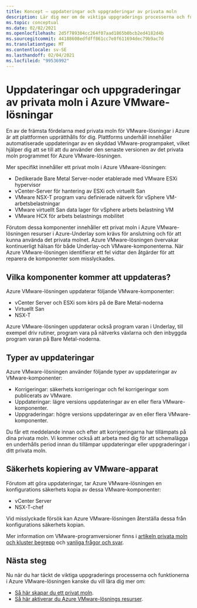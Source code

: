 ```yaml
---
title: Koncept – uppdateringar och uppgraderingar av privata moln
description: Lär dig mer om de viktiga uppgraderings processerna och funktionerna i Azure VMware-lösningen.
ms.topic: conceptual
ms.date: 02/02/2021
ms.openlocfilehash: 2d5f789304cc264f07aad1865b0bcb2ed4182d4b
ms.sourcegitcommit: 44188608edfdff861cc7e8f611694dec79b9ac7d
ms.translationtype: MT
ms.contentlocale: sv-SE
ms.lasthandoff: 02/04/2021
ms.locfileid: "99536992"
---
```

# <a name="azure-vmware-solution-private-cloud-updates-and-upgrades"></a>Uppdateringar och uppgraderingar av privata moln i Azure VMware-lösningar

En av de främsta fördelarna med privata moln för VMware-lösningar i Azure är att plattformen upprätthålls för dig. Plattforms underhåll innehåller automatiserade uppdateringar av en skyddad VMware-programpaket, vilket hjälper dig att se till att du använder den senaste versionen av det privata moln programmet för Azure VMware-lösningen.

Mer specifikt innehåller ett privat moln i Azure VMware-lösningen:

- Dedikerade Bare Metal Server-noder etablerade med VMware ESXi hypervisor 
- vCenter-Server för hantering av ESXi och virtuellt San 
- VMware NSX-T program varu definierade nätverk för vSphere VM-arbetsbelastningar  
- VMware virtuellt San data lager för vSphere arbets belastning VM  
- VMware HCX för arbets belastnings mobilitet  

Förutom dessa komponenter innehåller ett privat moln i Azure VMware-lösningen resurser i Azure-Underlay som krävs för anslutning och för att kunna använda det privata molnet. Azure VMware-lösningen övervakar kontinuerligt hälsan för både Underlay-och VMware-komponenterna. När Azure VMware-lösningen identifierar ett fel vidtar den åtgärder för att reparera de komponenter som misslyckades. 

## <a name="what-components-get-updated"></a>Vilka komponenter kommer att uppdateras?   

Azure VMware-lösningen uppdaterar följande VMware-komponenter: 

- vCenter Server och ESXi som körs på de Bare Metal-noderna 
- Virtuellt San 
- NSX-T 

Azure VMware-lösningen uppdaterar också program varan i Underlay, till exempel driv rutiner, program vara på nätverks växlarna och den inbyggda program varan på Bare Metal-noderna. 

## <a name="types-of-updates"></a>Typer av uppdateringar

Azure VMware-lösningen använder följande typer av uppdateringar av VMware-komponenter:

- Korrigeringar: säkerhets korrigeringar och fel korrigeringar som publicerats av VMware. 
- Uppdateringar: lägre versions uppdateringar av en eller flera VMware-komponenter. 
- Uppgraderingar: högre versions uppdateringar av en eller flera VMware-komponenter.

Du får ett meddelande innan och efter att korrigeringarna har tillämpats på dina privata moln. Vi kommer också att arbeta med dig för att schemalägga en underhålls period innan du tillämpar uppdateringar eller uppgraderingar i ditt privata moln. 

## <a name="vmware-appliance-backup"></a>Säkerhets kopiering av VMware-apparat 

Förutom att göra uppdateringar, tar Azure VMware-lösningen en konfigurations säkerhets kopia av dessa VMware-komponenter:

- vCenter Server 
- NSX-T-chef 

Vid misslyckade försök kan Azure VMware-lösningen återställa dessa från konfigurations säkerhets kopian. 

Mer information om VMware-programversioner finns i [artikeln privata moln och kluster begrepp](concepts-private-clouds-clusters.md) och [vanliga frågor och svar](faq.md).

## <a name="next-steps"></a>Nästa steg

Nu när du har täckt de viktiga uppgraderings processerna och funktionerna i Azure VMware-lösningen kanske du vill lära dig mer om:

- [Så här skapar du ett privat moln](tutorial-create-private-cloud.md).
- [Så här aktiverar du Azure VMware-lösnings resurser](enable-azure-vmware-solution.md).

<!-- LINKS - external -->

<!-- LINKS - internal -->
